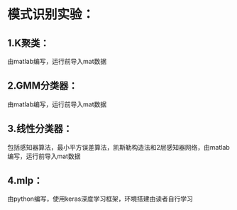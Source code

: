 # 模式识别实验：
## 1.K聚类：
由matlab编写，运行前导入mat数据
## 2.GMM分类器：
由matlab编写，运行前导入mat数据
## 3.线性分类器：
包括感知器算法，最小平方误差算法，凯斯勒构造法和2层感知器网络，由matlab编写，运行前导入mat数据
## 4.mlp：
由python编写，使用keras深度学习框架，环境搭建由读者自行学习
